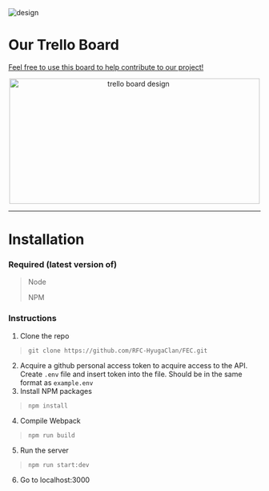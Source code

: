 <img alt='design' src='https://i.imgur.com/MiHRwo2.png'>

# Our Trello Board
<a href="https://trello.com/b/noG7SRCF/fec-hyuga-clan">Feel free to use this board to help contribute to our project!</a>
<div style="text-align:center; cursor: pointer;"><img alt='trello board design' src='https://imgur.com/Fpwue8m.png' width=500 height=250></div>

---
# Installation

### Required (latest version of)
> Node
>
> NPM

### Instructions
1. Clone the repo
> `git clone https://github.com/RFC-HyugaClan/FEC.git`
2. Acquire a github personal access token to acquire access to the API. Create `.env` file and insert token into the file. Should be in the same format as `example.env`
3. Install NPM packages
> `npm install`
4. Compile Webpack
> `npm run build`
5. Run the server
> `npm run start:dev`
6. Go to localhost:3000

